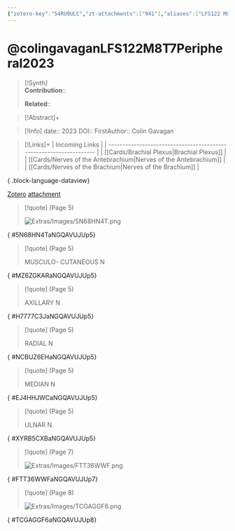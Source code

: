 ```yaml
---
{"zotero-key":"54RU9ULC","zt-attachments":["941"],"aliases":["LFS122 M8T7 The Peripheral Nervous System Arm Nerves"],"keywords":null,"FirstAuthor":"[[ Colin Gavagan]]","tags":["source/video","Uni/LFS122"],"dg-publish":true,"permalink":"/sources/video/colingavagan-lfs-122-m8-t7-peripheral2023/","dgPassFrontmatter":true}
---
```


# @colingavaganLFS122M8T7Peripheral2023

>[!Synth]  
>**Contribution**::  
>  
>**Related**:: 
>  

> [!Abstract]+
> 

> [!Info]
> date:: 2023
> DOI:: 
> FirstAuthor:: Colin Gavagan

> [!Links]+
>  | Incoming Links                                                      |
> | ------------------------------------------------------------------- |
> | [[Cards/Brachial Plexus\|Brachial Plexus]]                       |
> | [[Cards/Nerves of the Antebrachium\|Nerves of the Antebrachium]] |
> | [[Cards/Nerves of the Brachium\|Nerves of the Brachium]]         |
> 
{ .block-language-dataview}


[Zotero](zotero://select/library/items/54RU9ULC) [attachment](file:///Users/nathanmaxwell/Zotero/storage/NGQAVUJU/2023-LFS122M8T5Peripheral.pdf)

> [!quote] (Page 5)
> 
> ![Extras/Images/5N68HN4T.png](/img/user/Extras/Images/5N68HN4T.png)
>
{ #5N68HN4TaNGQAVUJUp5}


> [!quote] (Page 5)
> 
> MUSCULO- CUTANEOUS N
>
{ #MZ6ZGKARaNGQAVUJUp5}


> [!quote] (Page 5)
> 
> AXILLARY N
>
{ #H7777C3JaNGQAVUJUp5}


> [!quote] (Page 5)
> 
> RADIAL N
>
{ #NCBUZ6EHaNGQAVUJUp5}


> [!quote] (Page 5)
> 
> MEDIAN N
>
{ #EJ4HHJWCaNGQAVUJUp5}


> [!quote] (Page 5)
> 
> ULNAR N.
>
{ #XYRB5CXBaNGQAVUJUp5}


> [!quote] (Page 7)
> 
> ![Extras/Images/FTT36WWF.png](/img/user/Extras/Images/FTT36WWF.png)
>
{ #FTT36WWFaNGQAVUJUp7}


> [!quote] (Page 8)
> 
> ![Extras/Images/TCGAGGF6.png](/img/user/Extras/Images/TCGAGGF6.png)
>
{ #TCGAGGF6aNGQAVUJUp8}

